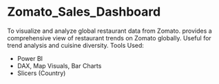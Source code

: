 # Zomato_Sales_Dashboard
To visualize and analyze global restaurant data from Zomato. provides a comprehensive view of restaurant trends on Zomato globally. Useful for trend analysis and cuisine diversity.
Tools Used:
- Power BI
- DAX, Map Visuals, Bar Charts
- Slicers (Country)


